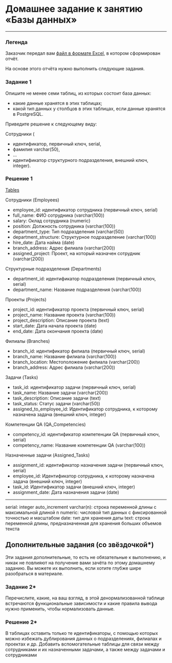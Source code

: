 # Домашнее задание к занятию «Базы данных»

---
### Легенда

Заказчик передал вам [файл в формате Excel](https://github.com/netology-code/sdb-homeworks/blob/main/resources/hw-12-1.xlsx), в котором сформирован отчёт. 

На основе этого отчёта нужно выполнить следующие задания.

### Задание 1

Опишите не менее семи таблиц, из которых состоит база данных:

- какие данные хранятся в этих таблицах;
- какой тип данных у столбцов в этих таблицах, если данные хранятся в PostgreSQL.

Приведите решение к следующему виду:

Сотрудники (

- идентификатор, первичный ключ, serial,
- фамилия varchar(50),
- ...
- идентификатор структурного подразделения, внешний ключ, integer).

### Решение 1
[Tables](https://github.com/sash3939/DataBase_12module/assets/156709540/769f8000-f9cd-4f30-8675-6b262b088bf1)

Сотрудники (Employees)

- employee_id: идентификатор сотрудника (первичный ключ, serial)
- full_name: ФИО сотрудника (varchar(100))
- salary: Оклад сотрудника (numeric)
- position: Должность сотрудника (varchar(100))
- department_type: Тип подразделения (varchar(50))
- department_structure: Структурное подразделение (varchar(100))
- hire_date: Дата найма (date)
- branch_address: Адрес филиала (varchar(200))
- assigned_project: Проект, на который назначен сотрудник (varchar(200))

Структурные подразделения (Departments)

- department_id: идентификатор подразделения (первичный ключ, serial)
- department_name: Название подразделения (varchar(100))

Проекты (Projects)

- project_id: идентификатор проекта (первичный ключ, serial)
- project_name: Название проекта (varchar(100))
- project_description: Описание проекта (text)
- start_date: Дата начала проекта (date)
- end_date: Дата окончания проекта (date)

Филиалы (Branches)

- branch_id: идентификатор филиала (первичный ключ, serial)
- branch_name: Название филиала (varchar(100))
- branch_location: Местоположение филиала (varchar(200))
- branch_address: Адрес филиала (varchar(200))

Задачи (Tasks)

- task_id: идентификатор задачи (первичный ключ, serial)
- task_name: Название задачи (varchar(200))
- task_description: Описание задачи (text)
- task_status: Статус задачи (varchar(50))
- assigned_to_employee_id: Идентификатор сотрудника, к которому назначена задача (внешний ключ, integer)

Компетенции QA (QA_Competencies)

- competency_id: идентификатор компетенции QA (первичный ключ, serial)
- competency_name: Название компетенции QA (varchar(100))

Назначенные задачи (Assigned_Tasks)

- assignment_id: идентификатор назначения задачи (первичный ключ, serial)
- employee_id: Идентификатор сотрудника, к которому назначена задача (внешний ключ, integer)
- task_id: Идентификатор задачи (внешний ключ, integer)
- assignment_date: Дата назначения задачи (date)


---
serial: integer auto_increment
varchar(n): строка переменной длины с максимальной длиной n
numeric: числовой тип данных с фиксированной точностью и масштабом
date: тип для хранения даты
text: строка переменной длины, предназначенная для хранения больших объемов текста


## Дополнительные задания (со звёздочкой*)
Эти задания дополнительные, то есть не обязательные к выполнению, и никак не повлияют на получение вами зачёта по этому домашнему заданию. Вы можете их выполнить, если хотите глубже шире разобраться в материале.


### Задание 2*

Перечислите, какие, на ваш взгляд, в этой денормализованной таблице встречаются функциональные зависимости и какие правила вывода нужно применить, чтобы нормализовать данные.

### Решение 2*
В таблицах оставить только те идентификаторы, с помощью которых можно избежать дублирования данных о подразделениях, филиалах и проектах и др.
Добавить вспомогательные таблицы для связи между сотрудниками и их назначенными задачами, а также между задачами и сотрудниками
